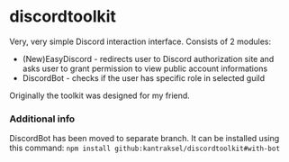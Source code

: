 # discordtoolkit

Very, very simple Discord interaction interface. Consists of 2 modules:
- (New)EasyDiscord - redirects user to Discord authorization site and asks user to grant permission to view public account informations
- DiscordBot - checks if the user has specific role in selected guild

Originally the toolkit was designed for my friend.

### Additional info
DiscordBot has been moved to separate branch. It can be installed using this command: `npm install github:kantraksel/discordtoolkit#with-bot`
